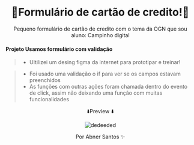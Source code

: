 <div align="center">
 <h1>📃Formulário de cartão de credito!📃</h1>
 <p>Pequeno formulário de cartão de credito com o tema da OGN que sou aluno: Campinho digital</P>
 </div>
 


#### Projeto Usamos formulário com validação
> * Ultilizei um desing figma da internet para prototipar e treinar!

> * Foi usado uma validação o if para ver se os campos estavam preenchidos
> * As funções com outras ações foram chamada dentro do evento de click, assim não deixando uma função com muitas funcionalidades








<div align="center">

⬇️Preview ⬇️




 ![dedeeded](https://user-images.githubusercontent.com/107922389/196529483-b16e0b1d-0858-4bb5-902e-665a9b3f3c0f.png)





   <p style="text-align: center;">Por Abner Santos ✨</p>
  </div>

 





